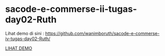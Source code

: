 # sacode-e-commerse-ii-tugas-day02-Ruth
Lihat demo di sini : https://github.com/wanimboruth/sacode-e-commerse-iv-tugas-day02-Ruth/

[LIHAT DEMO](https://github.com/wanimboruth/sacode-e-commerse-iv-tugas-day02-Ruth/)
